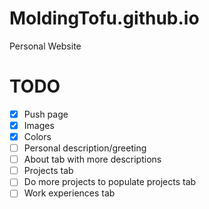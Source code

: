 # MoldingTofu.github.io
Personal Website

# TODO
- [x] Push page
- [x] Images
- [x] Colors
- [ ] Personal description/greeting
- [ ] About tab with more descriptions
- [ ] Projects tab
- [ ] Do more projects to populate projects tab
- [ ] Work experiences tab
